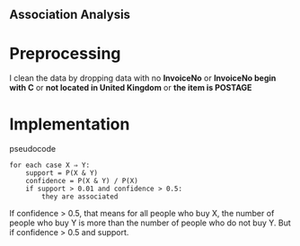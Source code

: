 ## Association Analysis

# Preprocessing
I clean the data by dropping data with no **InvoiceNo** or **InvoiceNo begin with C** or **not located in United Kingdom** or **the item is POSTAGE**

# Implementation
pseudocode
```
for each case X ⇒ Y:
	support = P(X & Y)
	confidence = P(X & Y) / P(X)
	if support > 0.01 and confidence > 0.5:
		they are associated
```

If confidence > 0.5, that means for all people who buy X, the number of people who buy Y is more than the number of people who do not buy Y. But if confidence > 0.5 and support.
